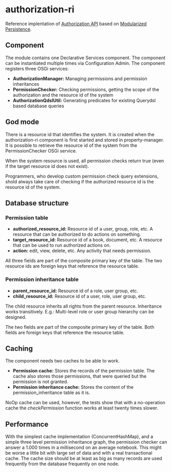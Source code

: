 authorization-ri
================

Reference implentation of [Authorization API][1] based on
[Modularized Persistence][2].

## Component

The module contains one Declarative Services component. The component can
be instantiated multiple times via Configuration Admin. The component
registers three OSGi services:

 - __AuthorizationManager:__ Managing permissions and permission
   inheritances
 - __PermissionChecker:__ Checking permissions, getting the scope of the
   authorization and the resource id of the system
 - __AuthorizationQdslUtil:__ Generating predicates for existing Querydsl
   based database queries

## God mode

There is a resource id that identifies the system. It is created when
the authorization-ri component is first started and stored in
property-manager. It is possible to retrieve the resource id of the
system from the PermissionChecker OSGi service.

When the system resource is used, all permission checks return
true (even if the target resource id does not exist).

Programmers, who develop custom permission check query extensions, shold
always take care of checking if the authorized resource id is the resource
id of the system.

## Database structure

### Permission table

 - __authorized_resource_id:__ Resource id of a user, group, role, etc.
   A resource that can be authorized to do actions on something.
 - __target_resource_id:__ Resource id of a book, document, etc. A resource
   that can be used to run authorized actions on.
 - __action:__ edit, view, delete, etc. Any activity that needs permission.

All three fields are part of the composite primary key of the table. The
two resource ids are foreign keys that reference the resource table.

### Permission inheritance table

 - __parent_resource_id:__ Resource id of a role, user group, etc.
 - __child_resource_id:__ Resource id of a user, role, user group, etc.

The child resource inherits all rights from the parent resource. Inheritance
works transitively. E.g.: Multi-level role or user group hierarchy can be
designed.

The two fields are part of the composite primary key of the table. Both
fields are foreign keys that reference the resource table.

## Caching

The component needs two caches to be able to work.

 - __Permission cache:__ Stores the records of the permission table. The cache
   also stores those permissions, that were queried but the permission is
   not granted.
 - __Permission inheritance cache:__ Stores the content of the
   permission_inheritance table as it is.

NoOp cache can be used, however, the tests show that with a no-operation
cache the _checkPermission_ function works at least twenty times slower.

## Performance

With the simplest cache implementation (ConcurrentHashMap), and a simple
three level permission inheritance graph, the permission checker can answer
a 1.000 times in a millisecond on an average notebook. This might be worse a
little bit with large set of data and with a real transactional cache.
The cache size should be at least as big as many records are used frequently
from the database frequently on one node.

[1]: https://github.com/everit-org/authorization-api
[2]: http://everitorg.wordpress.com/2014/06/18/modularized-persistence/
